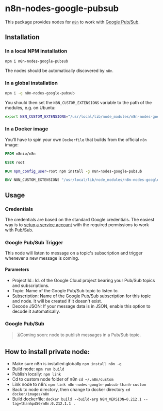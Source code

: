 # n8n-nodes-google-pubsub

This package provides nodes for [`n8n`](https://github.com/n8n-io/n8n) to work with [Google Pub/Sub](https://cloud.google.com/pubsub/docs).

## Installation

### In a local NPM installation

```bash
npm i n8n-nodes-google-pubsub
```

The nodes should be automatically discovered by `n8n`.

### In a global installation

```bash
npm i -g n8n-nodes-google-pubsub
```

You should then set the `N8N_CUSTOM_EXTENSIONS` variable to the path of the modules, e.g. on Ubuntu:

```bash
export N8N_CUSTOM_EXTENSIONS="/usr/local/lib/node_modules/n8n-nodes-google-pubsub"
```

### In a Docker image

You'll have to spin your own `Dockerfile` that builds from the official `n8n` image:


```Dockerfile
FROM n8nio/n8n

USER root

RUN npm_config_user=root npm install -g n8n-nodes-google-pubsub

ENV N8N_CUSTOM_EXTENSIONS "/usr/local/lib/node_modules/n8n-nodes-google-pubsub"

```

## Usage

### Credentials

The credentials are based on the standard Google credentials. The easiest way is to [setup a service account](https://docs.n8n.io/nodes/credentials/Google/#using-service-account) with the required permissions to work with Pub/Sub.

### Google Pub/Sub Trigger

This node will listen to message on a topic's subscription and trigger whenever a new message is coming.

#### Parameters

* Project Id.: Id. of the Google Cloud project bearing your Pub/Sub topics and subscriptions.
* Topic: Name of the Google Pub/Sub topic to listen to.
* Subscription: Name of the Google Pub/Sub subscription for this topic and node. It will be created if it doesn't exist.
* Decode JSON: If your message data is in JSON, enable this option to decode it automatically.

### Google Pub/Sub

> ⏳Coming soon: node to publish messages in a Pub/Sub topic.

## How to install private node:
- Make sure n8n is installed globally `npm install n8n -g`
- Build node: `npm run build`
- Publish locally: `npm link`
- Cd to custom node folder of n8n `cd ~/.n8n/custom`
- Link node to n8n: `npm link n8n-nodes-google-pubsub-thanh-custom`
- Back to node directory, then change to docker directory `cd docker/images/n8n`
- Build dockerfile: `docker build --build-arg N8N_VERSION=0.212.1 --tag=thanhpd56/n8n:0.212.1.1 .`
